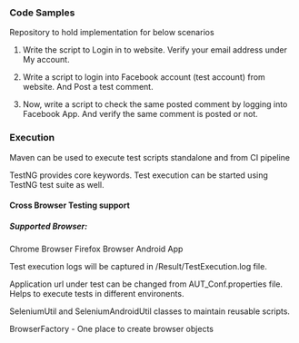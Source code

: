 ### Code Samples
Repository to hold implementation for below scenarios

1. Write the script to Login in to website. Verify your email address under My account.

2. Write a script to login into Facebook account (test account) from website. And Post a test comment.

3. Now, write a script to check the same posted comment by logging into Facebook App. And verify the same comment is posted or not.


### Execution

Maven can be used to execute test scripts standalone and from CI pipeline

TestNG provides core keywords. Test execution can be started using TestNG test suite as well.

#### Cross Browser Testing support

##### Supported Browser:
Chrome Browser
Firefox Browser
Android App

Test execution logs will be captured in /Result/TestExecution.log file.

Application url under test can be changed from AUT_Conf.properties file. Helps to execute tests in different environents.

SeleniumUtil and SeleniumAndroidUtil classes to maintain reusable scripts.

BrowserFactory - One place to create browser objects 
